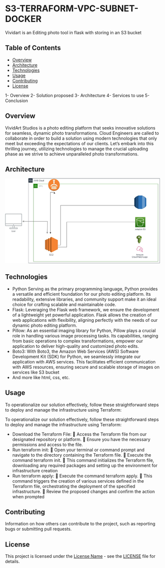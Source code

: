 # S3-TERRAFORM-VPC-SUBNET-DOCKER

Vividart is an Editing photo tool in flask with storing in an S3 bucket

## Table of Contents

- [Overview](#Overview)
- [Architecture](#Architecture)
- [Technologies](#Technologies)
- [Usage](#usage)
- [Contributing](#contributing)
- [License](#license)

1-	Overview
2-	Solution proposed
3-	Architecture
4-	Services to use
5-	Conclusion


## Overview

VividArt Studios is a photo editing platform that seeks innovative solutions for seamless, dynamic photo transformations.
Cloud Engineers are called to collaborate in order to build a solution using modern technologies that only meet but exceeding the expectations of our clients.
Let’s embark into this thrilling journey, utilizing technologies to manage the crucial uploading phase as we strive to achieve unparalleled photo transformations.

## Architecture


![alt text](image.png)

## Technologies

- Python Serving as the primary programming language, Python provides a versatile and
efficient foundation for our photo editing platform. Its readability, extensive libraries, and
community support make it an ideal choice for crafting scalable and maintainable code.
- Flask: Leveraging the Flask web framework, we ensure the development of a lightweight yet
powerful application. Flask allows the creation of web applications with flexibility, aligning
perfectly with the needs of our dynamic photo editing platform.
- Pillow: As an essential imaging library for Python, Pillow plays a crucial role in handling various
image processing tasks. Its capabilities, ranging from basic operations to complex
transformations, empower our application to deliver high-quality and customized photo edits.
- Boto3: With Boto3, the Amazon Web Services (AWS) Software Development Kit (SDK) for
Python, we seamlessly integrate our application with AWS services. This facilitates efficient
communication with AWS resources, ensuring secure and scalable storage of images on
services like S3 bucket
- And more like html, css, etc.



## Usage

To operationalize our solution effectively, follow these straightforward steps to deploy and manage the infrastructure using Terraform:

To operationalize our solution effectively, follow these straightforward steps to deploy and manage the infrastructure using Terraform:
- Download the Terraform File:

Access the Terraform file from our designated repository or platform.

Ensure you have the necessary permissions and access to the file.
- Run terraform init:

Open your terminal or command prompt and navigate to the directory containing the Terraform file.

Execute the command terraform init.

This command initializes the Terraform file, downloading any required packages and setting up the environment for infrastructure creation
- Run terraform apply:

Execute the command terraform apply.

This command triggers the creation of various services defined in the Terraform file, orchestrating the deployment of the specified infrastructure.

Review the proposed changes and confirm the action when prompted


## Contributing

Information on how others can contribute to the project, such as reporting bugs or submitting pull requests.

## License

This project is licensed under the [License Name](LICENSE) - see the [LICENSE](LICENSE) file for details.
